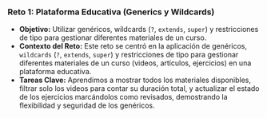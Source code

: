 ### Reto 1: Plataforma Educativa (Generics y Wildcards)
- **Objetivo:** Utilizar genéricos, wildcards (`?`, `extends`, `super`) y restricciones de tipo para gestionar diferentes materiales de un curso.
- **Contexto del Reto:** Este reto se centró en la aplicación de genéricos, `wildcards` (`?`, `extends`, `super`) y restricciones de tipo para gestionar diferentes materiales de un curso (videos, artículos, ejercicios) en una plataforma educativa.
- **Tareas Clave:** Aprendimos a mostrar todos los materiales disponibles, filtrar solo los videos para contar su duración total, y actualizar el estado de los ejercicios marcándolos como revisados, demostrando la flexibilidad y seguridad de los genéricos.
